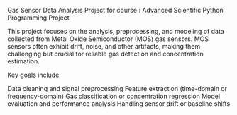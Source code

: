 Gas Sensor Data Analysis Project for course : Advanced Scientific Python Programming Project

This project focuses on the analysis, preprocessing, and modeling of data collected from Metal Oxide Semiconductor (MOS) gas sensors. MOS sensors often exhibit drift, noise, and other artifacts, making them challenging but crucial for reliable gas detection and concentration estimation.

Key goals include:

Data cleaning and signal preprocessing
Feature extraction (time-domain or frequency-domain)
Gas classification or concentration regression
Model evaluation and performance analysis
Handling sensor drift or baseline shifts
